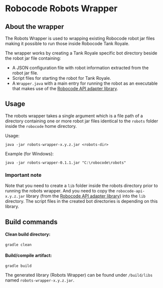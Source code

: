 # Robocode Robots Wrapper

## About the wrapper

The Robots Wrapper is used to wrapping existing Robocode robot jar files making it possible to run those inside Robocode
Tank Royale.

The wrapper works by creating a Tank Royale specific bot directory beside the robot jar file containing:

- A JSON configuration file with robot information extracted from the robot jar file.
- Script files for starting the robot for Tank Royale.
- A `Wrapper.java` with a main entry for running the robot as an executable that makes use of
  the [Robocode API adapter library].

## Usage

The robots wrapper takes a single argument which is a file path of a directory containing one or more robot jar files
identical to the `robots` folder inside the `robocode` home directory.

Usage:

```
java -jar robots-wrapper-x.y.z.jar <robots-dir>
```

Example (for Windows):

```
java -jar robots-wrapper-0.1.1.jar "C:\robocode\robots"
```

### Important note

Note that you need to create a `lib` folder inside the robots directory prior to running the robots wrapper.
And you need to copy the `robocode-api-x.y.z.jar` library (from the [Robocode API adapter library]) into the `lib`
directory. The script files in the created bot directories is depending on this library.

## Build commands

#### Clean build directory:

```shell
gradle clean
```

#### Build/compile artifact:

```shell
gradle build
```

The generated library (Robots Wrapper) can be found under `/build/libs` named `robots-wrapper-x.y.z.jar`.


[Robocode API adapter library]: ../robocode-api "Robocode API adapter library for Tank Royale"